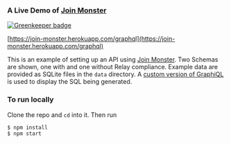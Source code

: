 ### A Live Demo of [Join Monster](https://github.com/stems/join-monster)

[![Greenkeeper badge](https://badges.greenkeeper.io/stems/join-monster-demo.svg)](https://greenkeeper.io/)

[https://join-monster.herokuapp.com/graphql](https://join-monster.herokuapp.com/graphql)


This is an example of setting up an API using [Join Monster](https://github.com/stems/join-monster). Two Schemas are shown, one with and one without Relay compliance. Example data are provided as SQLite files in the `data` directory. A [custom version of GraphiQL](https://github.com/acarl005/graphsiql) is used to display the SQL being generated.


### To run locally

Clone the repo and `cd` into it. Then run
```shell
$ npm install
$ npm start
```
